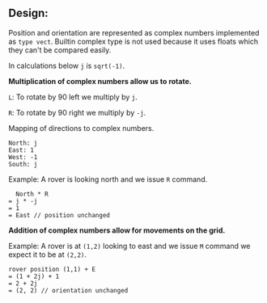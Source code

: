

## Design: 

Position and orientation are represented as complex numbers implemented as `type vect`. 
Builtin complex type is not used because it uses floats which they can't be compared easily. 

In calculations below `j` is `sqrt(-1)`. 

**Multiplication of complex numbers allow us to rotate.**

`L`: To rotate by 90 left we multiply by `j`.

`R`: To rotate by 90 right we multiply by `-j`. 

Mapping of directions to complex numbers. 
```
North: j
East: 1
West: -1
South: j
```

Example: A rover is looking north and we issue `R` command. 

```
  North * R 
= j * -j 
= 1 
= East // position unchanged
```


**Addition of complex numbers allow for movements on the grid.**

Example: A rover is at `(1,2)` looking to east and we issue `M` command we expect it to be at `(2,2)`.

```
rover position (1,1) + E 
= (1 + 2j) + 1
= 2 + 2j
= (2, 2) // orientation unchanged
``` 



